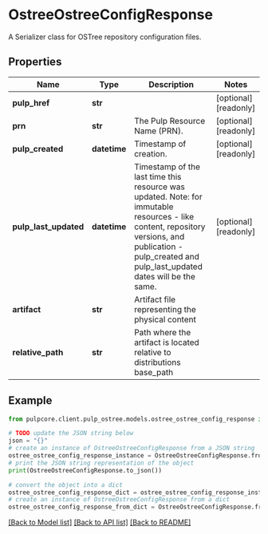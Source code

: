 # OstreeOstreeConfigResponse

A Serializer class for OSTree repository configuration files.

## Properties

Name | Type | Description | Notes
------------ | ------------- | ------------- | -------------
**pulp_href** | **str** |  | [optional] [readonly] 
**prn** | **str** | The Pulp Resource Name (PRN). | [optional] [readonly] 
**pulp_created** | **datetime** | Timestamp of creation. | [optional] [readonly] 
**pulp_last_updated** | **datetime** | Timestamp of the last time this resource was updated. Note: for immutable resources - like content, repository versions, and publication - pulp_created and pulp_last_updated dates will be the same. | [optional] [readonly] 
**artifact** | **str** | Artifact file representing the physical content | 
**relative_path** | **str** | Path where the artifact is located relative to distributions base_path | 

## Example

```python
from pulpcore.client.pulp_ostree.models.ostree_ostree_config_response import OstreeOstreeConfigResponse

# TODO update the JSON string below
json = "{}"
# create an instance of OstreeOstreeConfigResponse from a JSON string
ostree_ostree_config_response_instance = OstreeOstreeConfigResponse.from_json(json)
# print the JSON string representation of the object
print(OstreeOstreeConfigResponse.to_json())

# convert the object into a dict
ostree_ostree_config_response_dict = ostree_ostree_config_response_instance.to_dict()
# create an instance of OstreeOstreeConfigResponse from a dict
ostree_ostree_config_response_from_dict = OstreeOstreeConfigResponse.from_dict(ostree_ostree_config_response_dict)
```
[[Back to Model list]](../README.md#documentation-for-models) [[Back to API list]](../README.md#documentation-for-api-endpoints) [[Back to README]](../README.md)


